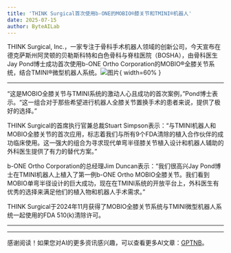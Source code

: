 ```yaml
---
title: 'THINK Surgical首次使用b-ONE的MOBIO®膝关节和TMINI®机器人'
date: 2025-07-15
author: ByteAILab
---
```


THINK Surgical, Inc.，一家专注于骨科手术机器人领域的创新公司，今天宣布在德克萨斯州阿灵顿的贝勒斯科特和白色骨科与脊柱医院（BOSHA），由骨科医生Jay Pond博士成功首次使用b-ONE Ortho Corporation的MOBIO®全膝关节系统，结合TMINI®微型机器人系统。![图片](https://ai-techpark.com/wp-content/uploads/THINK-Surgical.jpg){ width=60% }

---


“这是MOBIO全膝关节与TMINI系统的激动人心且成功的首次案例，”Pond博士表示。“这一组合对于那些希望进行机器人全膝关节置换手术的患者来说，提供了极好的选择。”

THINK Surgical的首席执行官兼总裁Stuart Simpson表示：“与TMINI机器人和MOBIO全膝关节的首次应用，标志着我们与所有9个FDA清除的植入合作伙伴的成功临床使用。这一强大的组合为寻求现代单弯半径膝关节植入设计和机器人辅助的外科医生提供了有力的替代方案。”

b-ONE Ortho Corporation的总经理Jim Duncan表示：“我们很高兴Jay Pond博士在TMINI机器人上植入了第一例b-ONE Ortho MOBIO全膝关节。我们看到MOBIO单弯半径设计的巨大成功，现在在TMINI系统的开放平台上，外科医生有优秀的选择来满足他们的植入物和机器人手术需求。”

THINK Surgical于2024年11月获得了MOBIO全膝关节系统与TMINI微型机器人系统一起使用的FDA 510(k)清除许可。

---
---
感谢阅读！如果您对AI的更多资讯感兴趣，可以查看更多AI文章：[GPTNB](https://gptnb.com)。